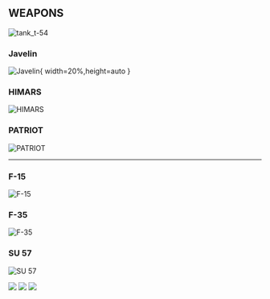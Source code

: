 

## WEAPONS

![tank_t-54](https://wiki.wgcdn.co/images/4/4d/AnnoR40_T-54.png "t-54")

### Javelin
![Javelin](https://pngimg.com/uploads/javelin/javelin_PNG15.png "Javelin"){ width=20%,height=auto }

### HIMARS
![HIMARS](https://pngimg.com/uploads/himars/himars_PNG1.png "HIMARS")

### PATRIOT
![PATRIOT](https://upload.wikimedia.org/wikipedia/commons/f/f8/Patriot_missile_launch_b.jpg "PATRIOT")


---

### F-15
![F-15](https://www.theaviationstore.net/Files/2/30000/30791/CategoryPhotos/1000/26832412.png "F-15")

### F-35
![F-35](https://i.pinimg.com/originals/35/0d/3b/350d3baaa1dc8377985852d7f193db23.png "F-35")

### SU 57
![SU 57](https://i.pinimg.com/originals/20/83/32/208332078e19676b93cd4d4d9855065b.png "SU 57")

![]( "")
![]( "")
![]( "")


